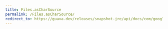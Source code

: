 ```yaml
---
title: Files.asCharSource
permalink: /Files.asCharSource/
redirect_to: https://guava.dev/releases/snapshot-jre/api/docs/com/google/common/io/Files.html#asCharSource-java.io.File-java.nio.charset.Charset-
---
```

